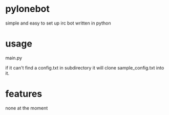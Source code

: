 # pylonebot
simple and easy to set up irc bot written in python

# usage

main.py <name>

if it can't find a config.txt in <name> subdirectory it will clone sample_config.txt into it. 

# features

none at the moment
